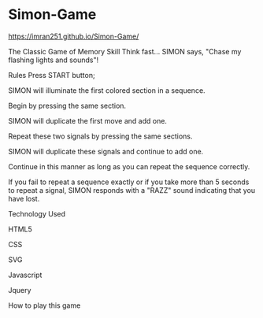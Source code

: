 # Simon-Game
https://imran251.github.io/Simon-Game/




The Classic Game of Memory Skill
Think fast... SIMON says, "Chase my flashing lights and sounds"!




Rules
Press START button; 

SIMON will illuminate the first colored section in a sequence.

Begin by pressing the same section.

SIMON will duplicate the first move and add one.

Repeat these two signals by pressing the same sections.

SIMON will duplicate these signals and continue to add one.

Continue in this manner as long as you can repeat the sequence correctly.

If you fail to repeat a sequence exactly or if you take more than 5 seconds to repeat a signal, SIMON responds with a "RAZZ" sound indicating that you have lost.

Technology Used

HTML5

CSS

SVG

Javascript

Jquery

How to play this game
